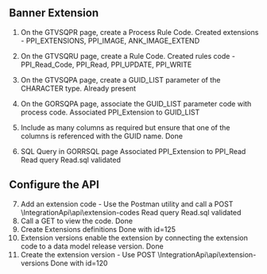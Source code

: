 ## Banner Extension
1.  On the GTVSQPR page, create a Process Rule Code.
    Created extensions -  PPI_EXTENSIONS, PPI_IMAGE, ANK_IMAGE_EXTEND
2. On the GTVSQRU page, create a Rule Code.
Created rules code - PPI_Read_Code, PPI_Read, PPI_UPDATE, PPI_WRITE

3. On the GTVSQPA page, create a GUID_LIST parameter of the CHARACTER type.
Already present
4. On the GORSQPA page, associate the GUID_LIST parameter code with process code.
Associated PPI_Extension to GUID_LIST
5. Include as many columns as required but ensure that one of the columns is referenced with the GUID name.
Done
6. SQL Query in GORRSQL page
Associated PPI_Extension to PPI_Read
Read query Read.sql validated

## Configure the API
7. Add an extension code - Use the Postman utility and call a POST \IntegrationApi\api\extension-codes
Read query Read.sql validated
8. Call a GET to view the code.
Done
9. Create Extensions definitions
Done with id=125
10. Extension versions enable the extension by connecting the extension code to a data model release version.
Done
11. Create the extension version - Use POST \IntegrationApi\api\extension-versions
Done with id=120

